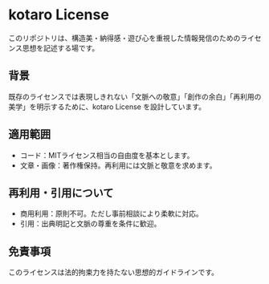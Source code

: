 # kotaro License

このリポジトリは、構造美・納得感・遊び心を重視した情報発信のためのライセンス思想を記述する場です。

## 背景
既存のライセンスでは表現しきれない「文脈への敬意」「創作の余白」「再利用の美学」を明示するために、kotaro License を設計しています。

## 適用範囲
- コード：MITライセンス相当の自由度を基本とします。
- 文章・画像：著作権保持。再利用には文脈と敬意を求めます。

## 再利用・引用について
- 商用利用：原則不可。ただし事前相談により柔軟に対応。
- 引用：出典明記と文脈の尊重を条件に歓迎。

## 免責事項
このライセンスは法的拘束力を持たない思想的ガイドラインです。
